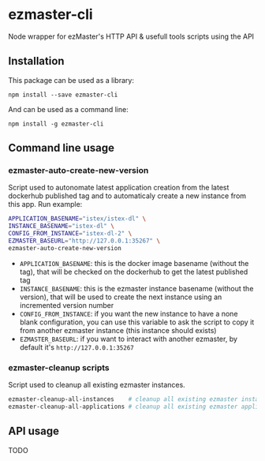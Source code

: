 # ezmaster-cli
Node wrapper for ezMaster's HTTP API & usefull tools scripts using the API

## Installation

This package can be used as a library:

```shell
npm install --save ezmaster-cli
```

And can be used as a command line:

```shell
npm install -g ezmaster-cli
```

## Command line usage

### ezmaster-auto-create-new-version

Script used to autonomate latest application creation from the latest dockerhub published tag and to automaticaly create a new instance from this app. Run example:

```bash
APPLICATION_BASENAME="istex/istex-dl" \
INSTANCE_BASENAME="istex-dl" \
CONFIG_FROM_INSTANCE="istex-dl-2" \
EZMASTER_BASEURL="http://127.0.0.1:35267" \
ezmaster-auto-create-new-version
```

- `APPLICATION_BASENAME`: this is the docker image basename (without the tag), that will be checked on the dockerhub to get the latest published tag
- `INSTANCE_BASENAME`: this is the ezmaster instance basename (without the version), that will be used to create the next instance using an incremented version number
- `CONFIG_FROM_INSTANCE`: if you want the new instance to have a none blank configuration, you can use this variable to ask the script to copy it from another ezmaster instance (this instance should exists)
- `EZMASTER_BASEURL`: if you want to interact with another ezmaster, by default it's `http://127.0.0.1:35267`

### ezmaster-cleanup scripts

Script used to cleanup all existing ezmaster instances.

```bash
ezmaster-cleanup-all-instances    # cleanup all existing ezmaster instances.
ezmaster-cleanup-all-applications # cleanup all existing ezmaster application.
```

## API usage

TODO